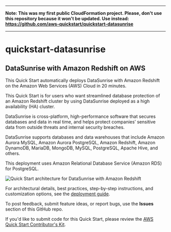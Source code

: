 ***
**Note: This was my first public CloudFormation project. Please, don't use this repository because it won't be updated. Use instead: https://github.com/aws-quickstart/quickstart-datasunrise**
***

# quickstart-datasunrise
## DataSunrise with Amazon Redshift on AWS

This Quick Start automatically deploys DataSunrise with Amazon Redshift on the Amazon Web Services (AWS) Cloud in 20 minutes.

This Quick Start is for users who want streamlined database protection of an Amazon Redshift cluster by using DataSunrise deployed as a high availability (HA) cluster.

DataSunrise is cross-platform, high-performance software that secures databases and data in real time, and helps protect companies’ sensitive data from outside threats and internal security breaches.

DataSunrise supports databases and data warehouses that include Amazon Aurora MySQL, Amazon Aurora PostgreSQL, Amazon Redshift, Amazon DynamoDB, MariaDB, MongoDB, MySQL, PostgreSQL, Apache Hive, and others.

This deployment uses Amazon Relational Database Service (Amazon RDS) for PostgreSQL.

![Quick Start architecture for DataSunrise with Amazon Redshift](https://d1.awsstatic.com/partner-network/QuickStart/datasheets/datasunrise-arch-on-aws.02a58d6d83b45f8af77e969d52c9e816df7dfe73.png)

For architectural details, best practices, step-by-step instructions, and customization options, see the [deployment guide](https://fwd.aws/eWJRw).

To post feedback, submit feature ideas, or report bugs, use the **Issues** section of this GitHub repo.

If you'd like to submit code for this Quick Start, please review the [AWS Quick Start Contributor's Kit](https://aws-quickstart.github.io/).
